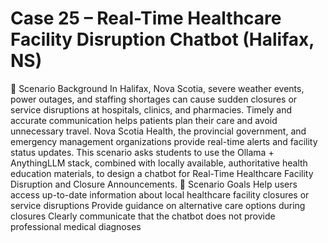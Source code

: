 # Case 25 – Real-Time Healthcare Facility Disruption Chatbot (Halifax, NS)

📖 Scenario Background
In Halifax, Nova Scotia, severe weather events, power outages, and staffing shortages can cause sudden
closures or service disruptions at hospitals, clinics, and pharmacies. Timely and accurate communication helps
patients plan their care and avoid unnecessary travel. Nova Scotia Health, the provincial government, and
emergency management organizations provide real-time alerts and facility status updates. This scenario asks
students to use the Ollama + AnythingLLM stack, combined with locally available, authoritative health
education materials, to design a chatbot for Real-Time Healthcare Facility Disruption and Closure
Announcements.
🎯 Scenario Goals
Help users access up-to-date information about local healthcare facility closures or service disruptions
Provide guidance on alternative care options during closures
Clearly communicate that the chatbot does not provide professional medical diagnoses

